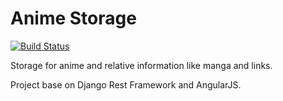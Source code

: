 Anime Storage
=============
[![Build Status](https://travis-ci.org/ShpuntiK/anime_storage.svg?branch=master)](https://travis-ci.org/ShpuntiK/anime_storage)

Storage for anime and relative information like manga and links.

Project base on Django Rest Framework and AngularJS.
